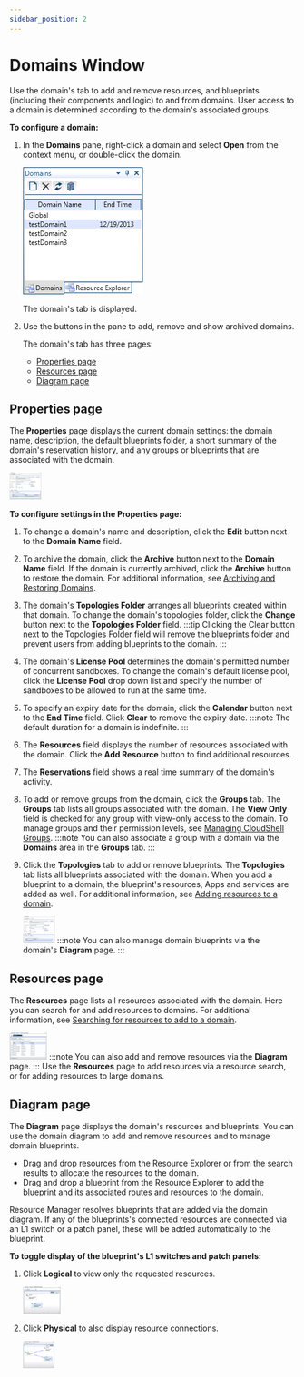 ```yaml
---
sidebar_position: 2
---
```


# Domains Window

Use the domain's tab to add and remove resources, and blueprints (including their components and logic) to and from domains. User access to a domain is determined according to the domain's associated groups.

**To configure a domain:**

1. In the **Domains** pane, right-click a domain and select **Open** from the context menu, or double-click the domain.
    
    ![](/Images/Admin-Guide/User-Management/The-Domain-window.png)
    
    The domain's tab is displayed.
    
2. Use the buttons in the pane to add, remove and show archived domains.
    
    The domain's tab has three pages:
    
    - [Properties page](../../../admin/cloudshell-identity-management/cloudshell-domains/domains-window.md#properties-page)
    - [Resources page](../../../admin/cloudshell-identity-management/cloudshell-domains/domains-window.md#resources-page)
    - [Diagram page](../../../admin/cloudshell-identity-management/cloudshell-domains/domains-window.md#diagram-page)

## Properties page

The **Properties** page displays the current domain settings: the domain name, description, the default blueprints folder, a short summary of the domain's reservation history, and any groups or blueprints that are associated with the domain.

[![](/Images/Admin-Guide/User-Management/The-Domain-window_1_thumb_0_48.png)](https://help.quali.com/Online%20Help/0.0/Portal/Content/Images/Admin%20Guide/User%20Management/The%20Domain%20window_1.png)

**To configure settings in the Properties page:**

1. To change a domain's name and description, click the **Edit** button next to the **Domain Name** field.
2. To archive the domain, click the **Archive** button next to the **Domain Name** field. If the domain is currently archived, click the **Archive** button to restore the domain. For additional information, see [Archiving and Restoring Domains](../../../admin/cloudshell-identity-management/cloudshell-domains/archiving-and-restoring-domains.md).
3. The domain's **Topologies Folder** arranges all blueprints created within that domain. To change the domain's topologies folder, click the **Change** button next to the **Topologies Folder** field.
    :::tip
    Clicking the Clear button next to the Topologies Folder field will remove the blueprints folder and prevent users from adding blueprints to the domain.
    :::
4. The domain's **License Pool** determines the domain's permitted number of concurrent sandboxes. To change the domain's default license pool, click the **License Pool** drop down list and specify the number of sandboxes to be allowed to run at the same time.
5. To specify an expiry date for the domain, click the **Calendar** button next to the **End Time** field. Click **Clear** to remove the expiry date.
    :::note
    The default duration for a domain is indefinite.
    :::
6. The **Resources** field displays the number of resources associated with the domain. Click the **Add Resource** button to find additional resources.
7. The **Reservations** field shows a real time summary of the domain's activity.
8. To add or remove groups from the domain, click the **Groups** tab. The **Groups** tab lists all groups associated with the domain. The **View Only** field is checked for any group with view-only access to the domain. To manage groups and their permission levels, see [Managing CloudShell Groups](../../../admin/cloudshell-identity-management/managing-users/managing-cloudshell-groups.md).
    :::note
    You can also associate a group with a domain via the **Domains** area in the **Groups** tab.
    :::
9. Click the **Topologies** tab to add or remove blueprints. The **Topologies** tab lists all blueprints associated with the domain. When you add a blueprint to a domain, the blueprint's resources, Apps and services are added as well. For additional information, see [Adding resources to a domain](../../../admin/cloudshell-identity-management/cloudshell-domains/addingremoving-resources-from-a-domain.md#adding-resources-to-a-domain).
    
    [![](/Images/Admin-Guide/User-Management/The-Domain-window_2_thumb_0_48.png)](https://help.quali.com/Online%20Help/0.0/Portal/Content/Images/Admin%20Guide/User%20Management/The%20Domain%20window_2.png)
    :::note
    You can also manage domain blueprints via the domain's **Diagram** page.
    :::

## Resources page

The **Resources** page lists all resources associated with the domain. Here you can search for and add resources to domains. For additional information, see [Searching for resources to add to a domain](../../../admin/cloudshell-identity-management/cloudshell-domains/addingremoving-resources-from-a-domain.md#searching-for-resources-to-add-to-a-domain).

[![](/Images/Admin-Guide/User-Management/The-Domain-window_3_thumb_0_48.png)](https://help.quali.com/Online%20Help/0.0/Portal/Content/Images/Admin%20Guide/User%20Management/The%20Domain%20window_3.png)
:::note
You can also add and remove resources via the **Diagram** page.
:::
Use the **Resources** page to add resources via a resource search, or for adding resources to large domains.

## Diagram page

The **Diagram** page displays the domain's resources and blueprints. You can use the domain diagram to add and remove resources and to manage domain blueprints.

- Drag and drop resources from the Resource Explorer or from the search results to allocate the resources to the domain.
- Drag and drop a blueprint from the Resource Explorer to add the blueprint and its associated routes and resources to the domain.

Resource Manager resolves blueprints that are added via the domain diagram. If any of the blueprints's connected resources are connected via an L1 switch or a patch panel, these will be added automatically to the blueprint.

**To toggle display of the blueprint's L1 switches and patch panels:**

1. Click **Logical** to view only the requested resources.
    
    [![](/Images/Admin-Guide/User-Management/The-Domain-window_4_thumb_0_48.png)](https://help.quali.com/Online%20Help/0.0/Portal/Content/Images/Admin%20Guide/User%20Management/The%20Domain%20window_4.png)
    
2. Click **Physical** to also display resource connections.
    
    [![](/Images/Admin-Guide/User-Management/The-Domain-window_5_thumb_0_48.png)](https://help.quali.com/Online%20Help/0.0/Portal/Content/Images/Admin%20Guide/User%20Management/The%20Domain%20window_5.png)
